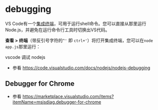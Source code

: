 # debugging

VS Code有一个[集成终端](https://code.visualstudio.com/docs/editor/integrated-terminal)，可用于运行shell命令。您可以直接从那里运行Node.js，并避免在运行命令行工具时切换出VS代码。

**查看 > 终端**（带反引号字符的`^'` 即 `ctrl+'`）将打开集成终端，您可以在`node app.js`那里运行：

vscode 调试 nodejs

- 参看 https://code.visualstudio.com/docs/nodejs/nodejs-debugging

## Debugger for Chrome

- 参看 https://marketplace.visualstudio.com/items?itemName=msjsdiag.debugger-for-chrome
